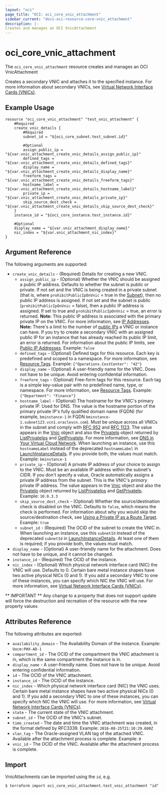 ```yaml
---
layout: "oci"
page_title: "OCI: oci_core_vnic_attachment"
sidebar_current: "docs-oci-resource-core-vnic_attachment"
description: |-
Creates and manages an OCI VnicAttachment
---
```


# oci_core_vnic_attachment
The `oci_core_vnic_attachment` resource creates and manages an OCI VnicAttachment

Creates a secondary VNIC and attaches it to the specified instance.
For more information about secondary VNICs, see
[Virtual Network Interface Cards (VNICs)](https://docs.us-phoenix-1.oraclecloud.com/Content/Network/Tasks/managingVNICs.htm).


## Example Usage

```hcl
resource "oci_core_vnic_attachment" "test_vnic_attachment" {
	#Required
	create_vnic_details {
		#Required
		subnet_id = "${oci_core_subnet.test_subnet.id}"

		#Optional
		assign_public_ip = "${var.vnic_attachment_create_vnic_details_assign_public_ip}"
		defined_tags = "${var.vnic_attachment_create_vnic_details_defined_tags}"
		display_name = "${var.vnic_attachment_create_vnic_details_display_name}"
		freeform_tags = "${var.vnic_attachment_create_vnic_details_freeform_tags}"
		hostname_label = "${var.vnic_attachment_create_vnic_details_hostname_label}"
		private_ip = "${var.vnic_attachment_create_vnic_details_private_ip}"
		skip_source_dest_check = "${var.vnic_attachment_create_vnic_details_skip_source_dest_check}"
	}
	instance_id = "${oci_core_instance.test_instance.id}"

	#Optional
	display_name = "${var.vnic_attachment_display_name}"
	nic_index = "${var.vnic_attachment_nic_index}"
}
```

## Argument Reference

The following arguments are supported:

* `create_vnic_details` - (Required) Details for creating a new VNIC. 
	* `assign_public_ip` - (Optional) Whether the VNIC should be assigned a public IP address. Defaults to whether the subnet is public or private. If not set and the VNIC is being created in a private subnet (that is, where `prohibitPublicIpOnVnic` = true in the [Subnet](https://docs.us-phoenix-1.oraclecloud.com/api/#/en/iaas/20160918/Subnet/)), then no public IP address is assigned. If not set and the subnet is public (`prohibitPublicIpOnVnic` = false), then a public IP address is assigned. If set to true and `prohibitPublicIpOnVnic` = true, an error is returned.  **Note:** This public IP address is associated with the primary private IP on the VNIC. For more information, see [IP Addresses](https://docs.us-phoenix-1.oraclecloud.com/Content/Network/Tasks/managingIPaddresses.htm).  **Note:** There's a limit to the number of [public IPs](https://docs.us-phoenix-1.oraclecloud.com/api/#/en/iaas/20160918/PublicIp/) a VNIC or instance can have. If you try to create a secondary VNIC with an assigned public IP for an instance that has already reached its public IP limit, an error is returned. For information about the public IP limits, see [Public IP Addresses](https://docs.us-phoenix-1.oraclecloud.com/Content/Network/Tasks/managingpublicIPs.htm).  Example: `false` 
	* `defined_tags` - (Optional) Defined tags for this resource. Each key is predefined and scoped to a namespace. For more information, see [Resource Tags](https://docs.us-phoenix-1.oraclecloud.com/Content/General/Concepts/resourcetags.htm).  Example: `{"Operations.CostCenter": "42"}` 
	* `display_name` - (Optional) A user-friendly name for the VNIC. Does not have to be unique. Avoid entering confidential information. 
	* `freeform_tags` - (Optional) Free-form tags for this resource. Each tag is a simple key-value pair with no predefined name, type, or namespace. For more information, see [Resource Tags](https://docs.us-phoenix-1.oraclecloud.com/Content/General/Concepts/resourcetags.htm).  Example: `{"Department": "Finance"}` 
	* `hostname_label` - (Optional) The hostname for the VNIC's primary private IP. Used for DNS. The value is the hostname portion of the primary private IP's fully qualified domain name (FQDN) (for example, `bminstance-1` in FQDN `bminstance-1.subnet123.vcn1.oraclevcn.com`). Must be unique across all VNICs in the subnet and comply with [RFC 952](https://tools.ietf.org/html/rfc952) and [RFC 1123](https://tools.ietf.org/html/rfc1123). The value appears in the [Vnic](https://docs.us-phoenix-1.oraclecloud.com/api/#/en/iaas/20160918/Vnic/) object and also the [PrivateIp](https://docs.us-phoenix-1.oraclecloud.com/api/#/en/iaas/20160918/PrivateIp/) object returned by [ListPrivateIps](https://docs.us-phoenix-1.oraclecloud.com/api/#/en/iaas/20160918/PrivateIp/ListPrivateIps) and [GetPrivateIp](https://docs.us-phoenix-1.oraclecloud.com/api/#/en/iaas/20160918/PrivateIp/GetPrivateIp).  For more information, see [DNS in Your Virtual Cloud Network](https://docs.us-phoenix-1.oraclecloud.com/Content/Network/Concepts/dns.htm).  When launching an instance, use this `hostnameLabel` instead of the deprecated `hostnameLabel` in [LaunchInstanceDetails](https://docs.us-phoenix-1.oraclecloud.com/api/#/en/iaas/20160918/requests/LaunchInstanceDetails). If you provide both, the values must match.  Example: `bminstance-1` 
	* `private_ip` - (Optional) A private IP address of your choice to assign to the VNIC. Must be an available IP address within the subnet's CIDR. If you don't specify a value, Oracle automatically assigns a private IP address from the subnet. This is the VNIC's *primary* private IP address. The value appears in the [Vnic](https://docs.us-phoenix-1.oraclecloud.com/api/#/en/iaas/20160918/Vnic/) object and also the [PrivateIp](https://docs.us-phoenix-1.oraclecloud.com/api/#/en/iaas/20160918/PrivateIp/) object returned by [ListPrivateIps](https://docs.us-phoenix-1.oraclecloud.com/api/#/en/iaas/20160918/PrivateIp/ListPrivateIps) and [GetPrivateIp](https://docs.us-phoenix-1.oraclecloud.com/api/#/en/iaas/20160918/PrivateIp/GetPrivateIp).  Example: `10.0.3.3` 
	* `skip_source_dest_check` - (Optional) Whether the source/destination check is disabled on the VNIC. Defaults to `false`, which means the check is performed. For information about why you would skip the source/destination check, see [Using a Private IP as a Route Target](https://docs.us-phoenix-1.oraclecloud.com/Content/Network/Tasks/managingroutetables.htm#privateip).  Example: `true` 
	* `subnet_id` - (Required) The OCID of the subnet to create the VNIC in. When launching an instance, use this `subnetId` instead of the deprecated `subnetId` in [LaunchInstanceDetails](https://docs.us-phoenix-1.oraclecloud.com/api/#/en/iaas/20160918/requests/LaunchInstanceDetails). At least one of them is required; if you provide both, the values must match. 
* `display_name` - (Optional) A user-friendly name for the attachment. Does not have to be unique, and it cannot be changed. 
* `instance_id` - (Required) The OCID of the instance.
* `nic_index` - (Optional) Which physical network interface card (NIC) the VNIC will use. Defaults to 0. Certain bare metal instance shapes have two active physical NICs (0 and 1). If you add a secondary VNIC to one of these instances, you can specify which NIC the VNIC will use. For more information, see [Virtual Network Interface Cards (VNICs)](https://docs.us-phoenix-1.oraclecloud.com/Content/Network/Tasks/managingVNICs.htm). 


** IMPORTANT **
Any change to a property that does not support update will force the destruction and recreation of the resource with the new property values

## Attributes Reference

The following attributes are exported:

* `availability_domain` - The Availability Domain of the instance.  Example: `Uocm:PHX-AD-1` 
* `compartment_id` - The OCID of the compartment the VNIC attachment is in, which is the same compartment the instance is in. 
* `display_name` - A user-friendly name. Does not have to be unique. Avoid entering confidential information. 
* `id` - The OCID of the VNIC attachment.
* `instance_id` - The OCID of the instance.
* `nic_index` - Which physical network interface card (NIC) the VNIC uses. Certain bare metal instance shapes have two active physical NICs (0 and 1). If you add a secondary VNIC to one of these instances, you can specify which NIC the VNIC will use. For more information, see [Virtual Network Interface Cards (VNICs)](https://docs.us-phoenix-1.oraclecloud.com/Content/Network/Tasks/managingVNICs.htm). 
* `state` - The current state of the VNIC attachment.
* `subnet_id` - The OCID of the VNIC's subnet.
* `time_created` - The date and time the VNIC attachment was created, in the format defined by RFC3339.  Example: `2016-08-25T21:10:29.600Z` 
* `vlan_tag` - The Oracle-assigned VLAN tag of the attached VNIC. Available after the attachment process is complete.  Example: `0` 
* `vnic_id` - The OCID of the VNIC. Available after the attachment process is complete.

## Import

VnicAttachments can be imported using the `id`, e.g.

```
$ terraform import oci_core_vnic_attachment.test_vnic_attachment "id"
```
